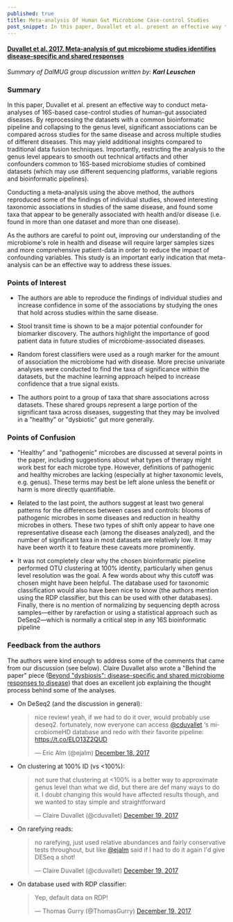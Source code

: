 ```yaml
---
published: true
title: Meta-analysis Of Human Gut Microbiome Case-control Studies
post_snippet: In this paper, Duvallet et al. present an effective way to conduct meta-analyses of 16S-based case-control studies of human-gut associated diseases. By reprocessing the datasets with a common bioinformatic pipeline and collapsing to the genus level, significant associations can be compared across studies for the same disease and across multiple studies of different diseases.
---
```


#### [Duvallet et al. 2017. Meta-analysis of gut microbiome studies identifies disease-specific and shared responses](https://www.nature.com/articles/s41467-017-01973-8?WT.mc_id=COM_NComms_1712_Alm)

_Summary of DalMUG group discussion written by:
**Karl Leuschen**_

### Summary

In this paper, Duvallet et al. present an effective way to conduct meta-analyses of 16S-based case-control studies of human-gut associated diseases. By reprocessing the datasets with a common bioinformatic pipeline and collapsing to the genus level, significant associations can be compared across studies for the same disease and across multiple studies of different diseases. This may yield additional insights compared to traditional data fusion techniques. Importantly, restricting the analysis to the genus level appears to smooth out technical artifacts and other confounders common to 16S-based microbiome studies of combined datasets (which may use different sequencing platforms, variable regions and bioinformatic pipelines).

Conducting a meta-analysis using the above method, the authors reproduced some of the findings of individual studies, showed interesting taxonomic associations in studies of the same disease, and found some taxa that appear to be generally associated with health and/or disease (i.e. found in more than one dataset and more than one disease).

As the authors are careful to point out, improving our understanding of the microbiome's role in health and disease will require larger samples sizes and more comprehensive patient-data in order to reduce the impact of confounding variables. This study is an important early indication that meta-analysis can be an effective way to address these issues.

### Points of Interest

- The authors are able to reproduce the findings of individual studies and increase confidence in some of the associations by studying the ones that hold across studies within the same disease.


- Stool transit time is shown to be a major potential confounder for biomarker discovery. The authors highlight the importance of good patient data in future studies of microbiome-associated diseases.


- Random forest classifiers were used as a rough marker for the amount of association the microbiome had with disease. More precise univariate analyses were conducted to find the taxa of significance within the datasets, but the machine learning approach helped to increase confidence that a true signal exists.


- The authors point to a group of taxa that share associations across datasets. These shared groups represent a large portion of the significant taxa across diseases, suggesting that they may be involved in a "healthy" or "dysbiotic" gut more generally.

### Points of Confusion

- "Healthy" and "pathogenic" microbes are discussed at several points in the paper, including suggestions about what types of therapy might work best for each microbe type. However, definitions of pathogenic and healthy microbes are lacking (especially at higher taxonomic levels, e.g. genus). These terms may best be left alone unless the benefit or harm is more directly quantifiable.


- Related to the last point, the authors suggest at least two general patterns for the differences between cases and controls: blooms of pathogenic microbes in some diseases and reduction in healthy microbes in others. These two types of shift only appear to have one representative disease each (among the diseases analyzed), and the number of significant taxa in most datasets are relatively low. It may have been worth it to feature these caveats more prominently.


- It was not completely clear why the chosen bioinformatic pipeline performed OTU clustering at 100% identity, particularly when genus level resolution was the goal. A few words about why this cutoff was chosen might have been helpful. The database used for taxonomic classification would also have been nice to know (the authors mention using the RDP classifier, but this can be used with other databases). Finally,  there is no mention of normalizing by sequencing depth across samples—either by rarefaction or using a statistical approach such as DeSeq2—which is normally a critical step in any 16S bioinformatic pipeline

### Feedback from the authors

The authors were kind enough to address some of the comments that came from our discussion (see below). Claire Duvallet also wrote a "Behind the paper" piece ([Beyond "dysbiosis": disease-specific and shared microbiome responses to disease](https://naturemicrobiologycommunity.nature.com/users/70264-claire-duvallet/posts/22494-beyond-dysbiosis-disease-specific-and-shared-microbiome-responses-to-disease)) that does an excellent job explaining the thought process behind some of the analyses.

<ul>
<li> On DeSeq2 (and the discussion in general):
<blockquote class="twitter-tweet" data-lang="en"><p lang="en" dir="ltr">nice review! yeah, if we had to do it over, would probably use deseq2. fortunately, now everyone can access <a href="https://twitter.com/cduvallet?ref_src=twsrc%5Etfw">@cduvallet</a> ‘s microbiomeHD database and redo with their favorite pipeline: <a href="https://t.co/ELO13Z2QUD">https://t.co/ELO13Z2QUD</a></p>&mdash; Eric Alm (@ejalm) <a href="https://twitter.com/ejalm/status/942861440892985344?ref_src=twsrc%5Etfw">December 18, 2017</a></blockquote> <script async src="https://platform.twitter.com/widgets.js" charset="utf-8"></script>
</li>
<li>
  On clustering at 100% ID (vs <100%):
  <blockquote class="twitter-tweet" data-conversation="none" data-lang="en"><p lang="en" dir="ltr">not sure that clustering at &lt;100% is a better way to approximate genus level than what we did, but there are def many ways to do it. I doubt changing this would have affected results though, and we wanted to stay simple and straightforward</p>&mdash; Claire Duvallet (@cduvallet) <a href="https://twitter.com/cduvallet/status/943117592415363072?ref_src=twsrc%5Etfw">December 19, 2017</a></blockquote> <script async src="https://platform.twitter.com/widgets.js" charset="utf-8"></script>
</li>
<li>
  On rarefying reads:
  <blockquote class="twitter-tweet" data-conversation="none" data-lang="en"><p lang="en" dir="ltr">no rarefying, just used relative abundances and fairly conservative tests throughout, but like <a href="https://twitter.com/ejalm?ref_src=twsrc%5Etfw">@ejalm</a> said if I had to do it again I&#39;d give DESeq a shot!</p>&mdash; Claire Duvallet (@cduvallet) <a href="https://twitter.com/cduvallet/status/943118643851857920?ref_src=twsrc%5Etfw">December 19, 2017</a></blockquote> <script async src="https://platform.twitter.com/widgets.js" charset="utf-8"></script>
</li>
<li>
  On database used with RDP classifier:
  <blockquote class="twitter-tweet" data-lang="en"><p lang="en" dir="ltr">Yep, default data on RDP!</p>&mdash; Thomas Gurry (@ThomasGurry) <a href="https://twitter.com/ThomasGurry/status/943147046848131072?ref_src=twsrc%5Etfw">December 19, 2017</a></blockquote> <script async src="https://platform.twitter.com/widgets.js" charset="utf-8"></script>
</li>
</ul>
